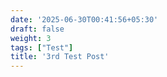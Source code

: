 ```yaml
---
date: '2025-06-30T00:41:56+05:30'
draft: false
weight: 3
tags: ["Test"]
title: '3rd Test Post'
---
```

